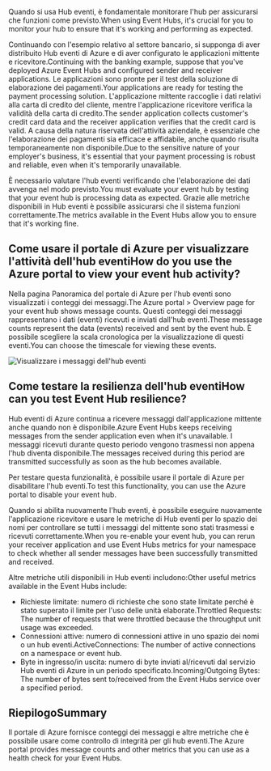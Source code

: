 <span data-ttu-id="d4216-101">Quando si usa Hub eventi, è fondamentale monitorare l'hub per assicurarsi che funzioni come previsto.</span><span class="sxs-lookup"><span data-stu-id="d4216-101">When using Event Hubs, it's crucial for you to monitor your hub to ensure that it's working and performing as expected.</span></span>

<span data-ttu-id="d4216-102">Continuando con l'esempio relativo al settore bancario, si supponga di aver distribuito Hub eventi di Azure e di aver configurato le applicazioni mittente e ricevitore.</span><span class="sxs-lookup"><span data-stu-id="d4216-102">Continuing with the banking example, suppose that you've deployed Azure Event Hubs and configured sender and receiver applications.</span></span> <span data-ttu-id="d4216-103">Le applicazioni sono pronte per il test della soluzione di elaborazione dei pagamenti.</span><span class="sxs-lookup"><span data-stu-id="d4216-103">Your applications are ready for testing the payment processing solution.</span></span> <span data-ttu-id="d4216-104">L'applicazione mittente raccoglie i dati relativi alla carta di credito del cliente, mentre l'applicazione ricevitore verifica la validità della carta di credito.</span><span class="sxs-lookup"><span data-stu-id="d4216-104">The sender application collects customer's credit card data and the receiver application verifies that the credit card is valid.</span></span> <span data-ttu-id="d4216-105">A causa della natura riservata dell'attività aziendale, è essenziale che l'elaborazione dei pagamenti sia efficace e affidabile, anche quando risulta temporaneamente non disponibile.</span><span class="sxs-lookup"><span data-stu-id="d4216-105">Due to the sensitive nature of your employer's business, it's essential that your payment processing is robust and reliable, even when it's temporarily unavailable.</span></span>

<span data-ttu-id="d4216-106">È necessario valutare l'hub eventi verificando che l'elaborazione dei dati avvenga nel modo previsto.</span><span class="sxs-lookup"><span data-stu-id="d4216-106">You must evaluate your event hub by testing that your event hub is processing data as expected.</span></span> <span data-ttu-id="d4216-107">Grazie alle metriche disponibili in Hub eventi è possibile assicurarsi che il sistema funzioni correttamente.</span><span class="sxs-lookup"><span data-stu-id="d4216-107">The metrics available in the Event Hubs allow you to ensure that it's working fine.</span></span>

## <a name="how-do-you-use-the-azure-portal-to-view-your-event-hub-activity"></a><span data-ttu-id="d4216-108">Come usare il portale di Azure per visualizzare l'attività dell'hub eventi</span><span class="sxs-lookup"><span data-stu-id="d4216-108">How do you use the Azure portal to view your event hub activity?</span></span>

<span data-ttu-id="d4216-109">Nella pagina Panoramica del portale di Azure per l'hub eventi sono visualizzati i conteggi dei messaggi.</span><span class="sxs-lookup"><span data-stu-id="d4216-109">The Azure portal > Overview page for your event hub shows message counts.</span></span> <span data-ttu-id="d4216-110">Questi conteggi dei messaggi rappresentano i dati (eventi) ricevuti e inviati dall'hub eventi.</span><span class="sxs-lookup"><span data-stu-id="d4216-110">These message counts represent the data (events) received and sent by the event hub.</span></span> <span data-ttu-id="d4216-111">È possibile scegliere la scala cronologica per la visualizzazione di questi eventi.</span><span class="sxs-lookup"><span data-stu-id="d4216-111">You can choose the timescale for viewing these events.</span></span>

![Visualizzare i messaggi dell'hub eventi](../media-draft/6-view-messages.png)

## <a name="how-can-you-test-event-hub-resilience"></a><span data-ttu-id="d4216-113">Come testare la resilienza dell'hub eventi</span><span class="sxs-lookup"><span data-stu-id="d4216-113">How can you test Event Hub resilience?</span></span>

<span data-ttu-id="d4216-114">Hub eventi di Azure continua a ricevere messaggi dall'applicazione mittente anche quando non è disponibile.</span><span class="sxs-lookup"><span data-stu-id="d4216-114">Azure Event Hubs keeps receiving messages from the sender application even when it's unavailable.</span></span> <span data-ttu-id="d4216-115">I messaggi ricevuti durante questo periodo vengono trasmessi non appena l'hub diventa disponibile.</span><span class="sxs-lookup"><span data-stu-id="d4216-115">The messages received during this period are transmitted successfully as soon as the hub becomes available.</span></span>

<span data-ttu-id="d4216-116">Per testare questa funzionalità, è possibile usare il portale di Azure per disabilitare l'hub eventi.</span><span class="sxs-lookup"><span data-stu-id="d4216-116">To test this functionality, you can use the Azure portal to disable your event hub.</span></span>

<span data-ttu-id="d4216-117">Quando si abilita nuovamente l'hub eventi, è possibile eseguire nuovamente l'applicazione ricevitore e usare le metriche di Hub eventi per lo spazio dei nomi per controllare se tutti i messaggi del mittente sono stati trasmessi e ricevuti correttamente.</span><span class="sxs-lookup"><span data-stu-id="d4216-117">When you re-enable your event hub, you can rerun your receiver application and use Event Hubs metrics for your namespace to check whether all sender messages have been successfully transmitted and received.</span></span>

<span data-ttu-id="d4216-118">Altre metriche utili disponibili in Hub eventi includono:</span><span class="sxs-lookup"><span data-stu-id="d4216-118">Other useful metrics available in the Event Hubs include:</span></span>

- <span data-ttu-id="d4216-119">Richieste limitate: numero di richieste che sono state limitate perché è stato superato il limite per l'uso delle unità elaborate.</span><span class="sxs-lookup"><span data-stu-id="d4216-119">Throttled Requests: The number of requests that were throttled because the throughput unit usage was exceeded.</span></span>
- <span data-ttu-id="d4216-120">Connessioni attive: numero di connessioni attive in uno spazio dei nomi o un hub eventi.</span><span class="sxs-lookup"><span data-stu-id="d4216-120">ActiveConnections: The number of active connections on a namespace or event hub.</span></span>
- <span data-ttu-id="d4216-121">Byte in ingresso/in uscita: numero di byte inviati al/ricevuti dal servizio Hub eventi di Azure in un periodo specificato.</span><span class="sxs-lookup"><span data-stu-id="d4216-121">Incoming/Outgoing Bytes: The number of bytes sent to/received from the Event Hubs service over a specified period.</span></span>

## <a name="summary"></a><span data-ttu-id="d4216-122">Riepilogo</span><span class="sxs-lookup"><span data-stu-id="d4216-122">Summary</span></span>

<span data-ttu-id="d4216-123">Il portale di Azure fornisce conteggi dei messaggi e altre metriche che è possibile usare come controllo di integrità per gli hub eventi.</span><span class="sxs-lookup"><span data-stu-id="d4216-123">The Azure portal provides message counts and other metrics that you can use as a health check for your Event Hubs.</span></span>
